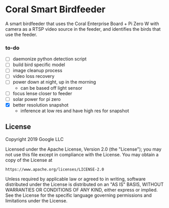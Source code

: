 # Coral Smart Birdfeeder
A smart birdfeeder that uses the Coral Enterprise Board + Pi Zero W with camera as a RTSP video source in the feeder,
and identifies the birds that use the feeder. 

### to-do
- [ ] daemonize python detection script
- [ ] build bird specific model
- [ ] image cleanup process
- [ ] video loss recovery
- [ ] power down at night, up in the morning
    - can be based off light sensor
- [ ] focus lense closer to feeder
- [ ] solar power for pi zero
- [x] better resolution snapshot
    - inference at low res and have high res for snapshot




## License
Copyright 2019 Google LLC

Licensed under the Apache License, Version 2.0 (the "License");
you may not use this file except in compliance with the License.
You may obtain a copy of the License at

    https://www.apache.org/licenses/LICENSE-2.0

Unless required by applicable law or agreed to in writing, software
distributed under the License is distributed on an "AS IS" BASIS,
WITHOUT WARRANTIES OR CONDITIONS OF ANY KIND, either express or implied.
See the License for the specific language governing permissions and
limitations under the License.
